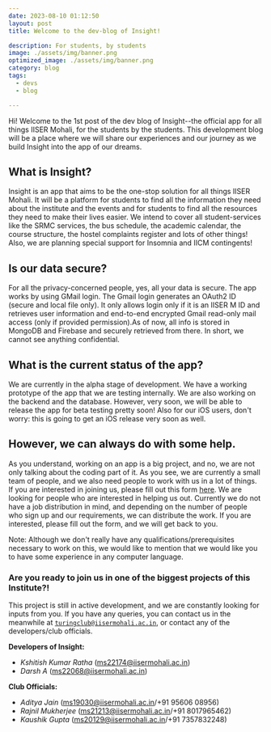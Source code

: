 ```yaml
---
date: 2023-08-10 01:12:50
layout: post
title: Welcome to the dev-blog of Insight!

description: For students, by students
image: ./assets/img/banner.png
optimized_image: ./assets/img/banner.png
category: blog
tags:
  - devs
  - blog

---
```

Hi! Welcome to the 1st post of the dev blog of Insight--the official app for all things IISER Mohali, for the students by the students. This development blog will be a place where we will share our experiences and our journey as we build Insight into the app of our dreams.  

## What is Insight?

Insight is an app that aims to be the one-stop solution for all things IISER Mohali. It will be a platform for students to find all the information they need about the institute and the events and for students to find all the resources they need to make their lives easier. We intend to cover all student-services like the SRMC services, the bus schedule, the academic calendar, the course structure, the hostel complaints register and lots of other things! Also, we are planning special support for Insomnia and IICM contingents!

## Is our data secure?

For all the privacy-concerned people, yes, all your data is secure. The app works by using GMail login. The Gmail login generates an OAuth2 ID (secure and local file only). It only allows login only if it is an IISER M ID and retrieves user information and end-to-end encrypted Gmail read-only mail access (only if provided permission).As of now, all info is stored in MongoDB and Firebase and securely retrieved from there. In short, we cannot see anything confidential.

## What is the current status of the app?

We are currently in the alpha stage of development. We have a working prototype of the app that we are testing internally. We are also working on the backend and the database. However, very soon, we will be able to release the app for beta testing pretty soon! Also for our iOS users, don't worry: this is going to get an iOS release very soon as well.

## However, we can always do with some help.
 
As you understand, working on an app is a big project, and no, we are not only talking about the coding part of it. As you see, we are currently a small team of people, and we also need people to work with us in a lot of things. If you are interested in joining us, please fill out this form [here](https://forms.gle/ACnYDNXeiezsLymK7). We are looking for people who are interested in helping us out. Currently we do not have a job distribution in mind, and depending on the number of people who sign up and our requirements, we can distribute the work. If you are interested, please fill out the form, and we will get back to you. 

Note: Although we don't really have any qualifications/prerequisites necessary to work on this, we would like to mention that we would like you to have some experience in any computer language. 

### Are you ready to join us in one of the biggest projects of this Institute?!


This project is still in active development, and we are constantly looking for inputs from you. If you have any queries, you can contact us in the meanwhile at <a href="mailto:turingclub@iisermohali.ac.in">`turingclub@iisermohali.ac.in`</a>, or contact any of the developers/club officials.

**Developers of Insight:**

* *Kshitish Kumar Ratha* (ms22174@iisermohali.ac.in)
* *Darsh A* (ms22068@iisermohali.ac.in)

**Club Officials:**

* *Aditya Jain* (ms19030@iisermohali.ac.in/+91 95606 08956)
* *Rajnil Mukherjee* (ms21213@iisermohali.ac.in/+91 8017965462)
* *Kaushik Gupta* (ms20129@iisermohali.ac.in/+91 7357832248)
